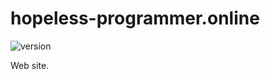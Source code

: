 # hopeless-programmer.online

![version](https://img.shields.io/github/package-json/v/hopeless-programmer-online/hopeless-programmer.online/jsx-experimental)

Web site.
